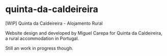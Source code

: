 # quinta-da-caldeireira
[WIP] Quinta da Caldeireira - Alojamento Rural

Website design and developed by Miguel Carepa for Quinta da Caldeireira, a rural accommodation in Portugal.

Still an work in progress though.
